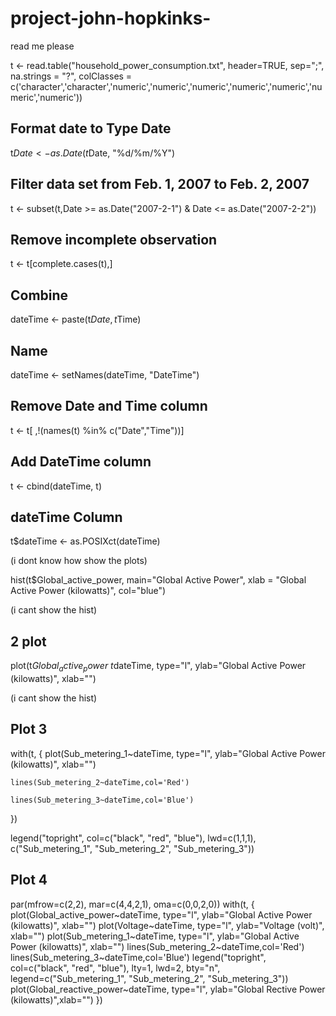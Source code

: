 # project-john-hopkinks-
read me please

t <- read.table("household_power_consumption.txt", header=TRUE, sep=";", na.strings = "?", colClasses = c('character','character','numeric','numeric','numeric','numeric','numeric','numeric','numeric'))

## Format date to Type Date
t$Date <- as.Date(t$Date, "%d/%m/%Y")

## Filter data set from Feb. 1, 2007 to Feb. 2, 2007
t <- subset(t,Date >= as.Date("2007-2-1") & Date <= as.Date("2007-2-2"))

## Remove incomplete observation
t <- t[complete.cases(t),]

## Combine 
dateTime <- paste(t$Date, t$Time)

## Name 
dateTime <- setNames(dateTime, "DateTime")

## Remove Date and Time column
t <- t[ ,!(names(t) %in% c("Date","Time"))]

## Add DateTime column
t <- cbind(dateTime, t)

## dateTime Column
t$dateTime <- as.POSIXct(dateTime)


(i dont know how show the plots)


hist(t$Global_active_power, main="Global Active Power", xlab = "Global Active Power (kilowatts)", col="blue")

(i cant show the hist) 



## 2 plot
  plot(t$Global_active_power~t$dateTime, type="l", ylab="Global Active Power (kilowatts)", xlab="")




(i cant show the hist) 




## Plot 3
  with(t, {
    plot(Sub_metering_1~dateTime, type="l",
         ylab="Global Active Power (kilowatts)", xlab="")
         
    lines(Sub_metering_2~dateTime,col='Red')
    
    lines(Sub_metering_3~dateTime,col='Blue')
  })
  
  
  legend("topright", col=c("black", "red", "blue"), lwd=c(1,1,1), 
         c("Sub_metering_1", "Sub_metering_2", "Sub_metering_3"))





## Plot 4
  par(mfrow=c(2,2), mar=c(4,4,2,1), oma=c(0,0,2,0))
  with(t, {
    plot(Global_active_power~dateTime, type="l", 
         ylab="Global Active Power (kilowatts)", xlab="")
    plot(Voltage~dateTime, type="l", 
         ylab="Voltage (volt)", xlab="")
    plot(Sub_metering_1~dateTime, type="l", 
         ylab="Global Active Power (kilowatts)", xlab="")
    lines(Sub_metering_2~dateTime,col='Red')
    lines(Sub_metering_3~dateTime,col='Blue')
    legend("topright", col=c("black", "red", "blue"), lty=1, lwd=2, bty="n",
           legend=c("Sub_metering_1", "Sub_metering_2", "Sub_metering_3"))
    plot(Global_reactive_power~dateTime, type="l", 
         ylab="Global Rective Power (kilowatts)",xlab="")
  })


